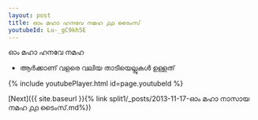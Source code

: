 ```yaml
---
layout: post
title: ഓം മഹാ ഹനവേ നമഹ ൧൧ ടൈംസ്
youtubeId: Lu-_gC9kh5E
---
```

 
 
 ഓം മഹാ ഹനവേ നമഹ 
 
 -  ആർക്കാണ് വളരെ വലിയ താടിയെല്ലുകൾ ഉള്ളത് 
 
  
 
  
 
 
 
 
 
 


{% include youtubePlayer.html id=page.youtubeId %}
 
[Next]({{ site.baseurl }}{% link  split1/_posts/2013-11-17-ഓം മഹാ നാസായ നമഹ ൧൧ ടൈംസ്.md%})
 
